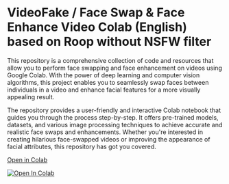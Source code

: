# VideoFake / Face Swap & Face Enhance Video Colab (English) based on Roop without NSFW filter
This repository is a comprehensive collection of code and resources that allow you to perform face swapping and face enhancement on videos using Google Colab. With the power of deep learning and computer vision algorithms, this project enables you to seamlessly swap faces between individuals in a video and enhance facial features for a more visually appealing result.

The repository provides a user-friendly and interactive Colab notebook that guides you through the process step-by-step. It offers pre-trained models, datasets, and various image processing techniques to achieve accurate and realistic face swaps and enhancements. Whether you're interested in creating hilarious face-swapped videos or improving the appearance of facial attributes, this repository has got you covered.


[Open in Colab](https://colab.research.google.com/github/neuromodern/VideoFake/blob/main/VideoFake_colab.ipynb)

<a href="https://colab.research.google.com/github/neuromodern/VideoFake/blob/main/VideoFake_colab.ipynb" target="_parent"><img src="https://colab.research.google.com/assets/colab-badge.svg" alt="Open In Colab"/></a>

